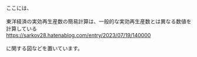 ここには、<br>
<br>
東洋経済の実効再生産数の簡易計算は、一般的な実効再生産数とは異なる数値を計算している<br>
https://sarkov28.hatenablog.com/entry/2023/07/19/140000<br>
<br>
に関する図などを置いています。
